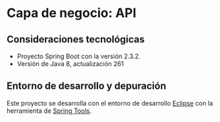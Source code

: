 # Capa de negocio: API

## Consideraciones tecnológicas

- Proyecto Spring Boot con la versión 2.3.2.
- Versión de Java 8, actualización 261

## Entorno de desarrollo y depuración

Este proyecto se desarrolla con el entorno de desarrollo [Eclipse](https://www.eclipse.org/) con la herramienta de [Spring Tools](https://spring.io/tools).